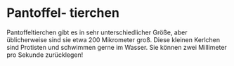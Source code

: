 # Pantoffel- tierchen

Pantoffeltierchen gibt es in sehr unterschiedlicher Größe, aber üblicherweise
sind sie etwa 200 Mikrometer groß. Diese kleinen Kerlchen sind Protisten und
schwimmen gerne im Wasser. Sie können zwei Millimeter pro Sekunde zurücklegen!
